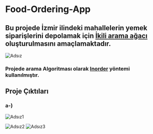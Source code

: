 # Food-Ordering-App

## Bu projede İzmir ilindeki mahallelerin yemek siparişlerini depolamak için [İkili arama ağacı](https://bilgisayarkavramlari.com/2008/05/07/ikili-arama-agaci-binary-search-tree/) oluşturulmasını amaçlamaktadır.

![Adsız](https://user-images.githubusercontent.com/65908597/193407549-548bd8a2-8714-4b39-854f-78dd0e16df6a.png)

### Projede arama Algoritması olarak [Inorder](https://www.ahmetcevahircinar.com.tr/2016/07/24/ikili-agaclar-uzerinde-dolasma-nasil-yapilir/) yöntemi kullanılmıştır.

## Proje Çıktıları

### a-)

![Adsız1](https://user-images.githubusercontent.com/65908597/193407752-a0c45936-af0c-4b96-91c3-98fec94f2db9.png)


![Adsız2](https://user-images.githubusercontent.com/65908597/193407756-bc4d67d7-a45e-4f31-a93c-bfbcfcf6d524.png)
![Adsız3](https://user-images.githubusercontent.com/65908597/193407759-14b770e6-6e93-463f-b7a2-6bca4a1aef73.png)
